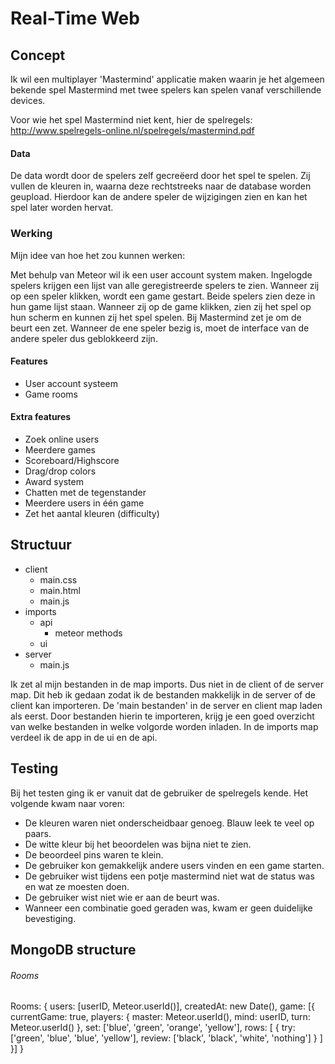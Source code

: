 # Real-Time Web

## Concept
Ik wil een multiplayer 'Mastermind' applicatie maken waarin je het algemeen bekende spel Mastermind met twee spelers kan spelen vanaf verschillende devices.

Voor wie het spel Mastermind niet kent, hier de spelregels: <br />
http://www.spelregels-online.nl/spelregels/mastermind.pdf

#### Data
De data wordt door de spelers zelf gecreëerd door het spel te spelen. Zij vullen de kleuren in, waarna deze rechtstreeks naar de database worden geupload. Hierdoor kan de andere speler de wijzigingen zien en kan het spel later worden hervat.

### Werking
Mijn idee van hoe het zou kunnen werken: <br />

Met behulp van Meteor wil ik een user account system maken. Ingelogde spelers krijgen een lijst van alle geregistreerde spelers te zien. Wanneer zij op een speler klikken, wordt een game gestart. Beide spelers zien deze in hun game lijst staan. Wanneer zij op de game klikken, zien zij het spel op hun scherm en kunnen zij het spel spelen. Bij Mastermind zet je om de beurt een zet. Wanneer de ene speler bezig is, moet de interface van de andere speler dus geblokkeerd zijn. 

#### Features
- User account systeem
- Game rooms

#### Extra features
- Zoek online users
- Meerdere games
- Scoreboard/Highscore
- Drag/drop colors
- Award system
- Chatten met de tegenstander
- Meerdere users in één game
- Zet het aantal kleuren (difficulty)


## Structuur
- client
	- main.css
	- main.html
	- main.js
- imports
	- api
		- meteor methods
	- ui
- server
	- main.js

Ik zet al mijn bestanden in de map imports. Dus niet in de client of de server map. Dit heb ik gedaan zodat ik de bestanden makkelijk in de server of de client kan importeren. De 'main bestanden' in de server en client map laden als eerst. Door bestanden hierin te importeren, krijg je een goed overzicht van welke bestanden in welke volgorde worden inladen. In de imports map verdeel ik de app in de ui en de api.

## Testing
Bij het testen ging ik er vanuit dat de gebruiker de spelregels kende. Het volgende kwam naar voren:

- De kleuren waren niet onderscheidbaar genoeg. Blauw leek te veel op paars.
- De witte kleur bij het beoordelen was bijna niet te zien.
- De beoordeel pins waren te klein.
- De gebruiker kon gemakkelijk andere users vinden en een game starten.
- De gebruiker wist tijdens een potje mastermind niet wat de status was en wat ze moesten doen.
- De gebruiker wist niet wie er aan de beurt was.
- Wanneer een combinatie goed geraden was, kwam er geen duidelijke bevestiging.

## MongoDB structure

###### Rooms

Rooms: {
	users: [userID, Meteor.userId()],
	createdAt: new Date(),
	game: [{
		currentGame: true,
		players: {
		  master: Meteor.userId(),
		  mind: userID,
		  turn: Meteor.userId()
		},
		set: ['blue', 'green', 'orange', 'yellow'],
		rows: [
			{
				try: ['green', 'blue', 'blue', 'yellow'],
				review: ['black', 'black', 'white', 'nothing']
			}
		]
	}]
}

	